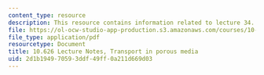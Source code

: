 ```yaml
---
content_type: resource
description: This resource contains information related to lecture 34.
file: https://ol-ocw-studio-app-production.s3.amazonaws.com/courses/10-626-electrochemical-energy-systems-spring-2014/2d1b194970593ddf49ff0a211d669d03_MIT10_626S14_S11lec34.pdf
file_type: application/pdf
resourcetype: Document
title: 10.626 Lecture Notes, Transport in porous media
uid: 2d1b1949-7059-3ddf-49ff-0a211d669d03
---
```

